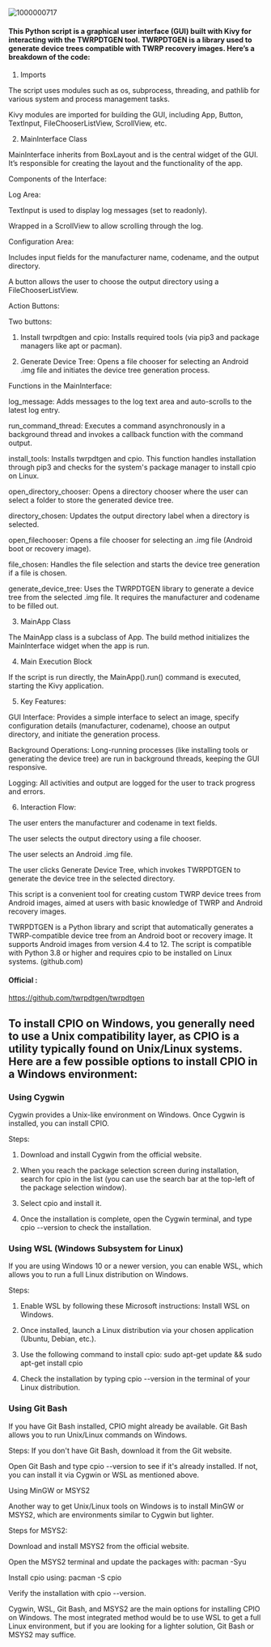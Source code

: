 ![1000000717](https://github.com/user-attachments/assets/484ede5c-0e59-4ccf-b8b9-d1a5a563525d)

#### This Python script is a graphical user interface (GUI) built with Kivy for interacting with the TWRPDTGEN tool. TWRPDTGEN is a library used to generate device trees compatible with TWRP recovery images. Here’s a breakdown of the code:

1. Imports

The script uses modules such as os, subprocess, threading, and pathlib for various system and process management tasks.

Kivy modules are imported for building the GUI, including App, Button, TextInput, FileChooserListView, ScrollView, etc.


2. MainInterface Class

MainInterface inherits from BoxLayout and is the central widget of the GUI. It’s responsible for creating the layout and the functionality of the app.


Components of the Interface:

Log Area:

TextInput is used to display log messages (set to readonly).

Wrapped in a ScrollView to allow scrolling through the log.


Configuration Area:

Includes input fields for the manufacturer name, codename, and the output directory.

A button allows the user to choose the output directory using a FileChooserListView.


Action Buttons:

Two buttons:

1. Install twrpdtgen and cpio: Installs required tools (via pip3 and package managers like apt or pacman).


2. Generate Device Tree: Opens a file chooser for selecting an Android .img file and initiates the device tree generation process.





Functions in the MainInterface:

log_message: Adds messages to the log text area and auto-scrolls to the latest log entry.

run_command_thread: Executes a command asynchronously in a background thread and invokes a callback function with the command output.

install_tools: Installs twrpdtgen and cpio. This function handles installation through pip3 and checks for the system's package manager to install cpio on Linux.

open_directory_chooser: Opens a directory chooser where the user can select a folder to store the generated device tree.

directory_chosen: Updates the output directory label when a directory is selected.

open_filechooser: Opens a file chooser for selecting an .img file (Android boot or recovery image).

file_chosen: Handles the file selection and starts the device tree generation if a file is chosen.

generate_device_tree: Uses the TWRPDTGEN library to generate a device tree from the selected .img file. It requires the manufacturer and codename to be filled out.


3. MainApp Class

The MainApp class is a subclass of App. The build method initializes the MainInterface widget when the app is run.


4. Main Execution Block

If the script is run directly, the MainApp().run() command is executed, starting the Kivy application.


5. Key Features:

GUI Interface: Provides a simple interface to select an image, specify configuration details (manufacturer, codename), choose an output directory, and initiate the generation process.

Background Operations: Long-running processes (like installing tools or generating the device tree) are run in background threads, keeping the GUI responsive.

Logging: All activities and output are logged for the user to track progress and errors.


6. Interaction Flow:

The user enters the manufacturer and codename in text fields.

The user selects the output directory using a file chooser.

The user selects an Android .img file.

The user clicks Generate Device Tree, which invokes TWRPDTGEN to generate the device tree in the selected directory.


This script is a convenient tool for creating custom TWRP device trees from Android images, aimed at users with basic knowledge of TWRP and Android recovery images.

TWRPDTGEN is a Python library and script that automatically generates a TWRP-compatible device tree from an Android boot or recovery image. It supports Android images from version 4.4 to 12. The script is compatible with Python 3.8 or higher and requires cpio to be installed on Linux systems. (github.com)

#### Official : 
https://github.com/twrpdtgen/twrpdtgen

To install CPIO on Windows, you generally need to use a Unix compatibility layer, as CPIO is a utility typically found on Unix/Linux systems. Here are a few possible options to install CPIO in a Windows environment:
---
### Using Cygwin

Cygwin provides a Unix-like environment on Windows. Once Cygwin is installed, you can install CPIO.

Steps:

1. Download and install Cygwin from the official website.


2. When you reach the package selection screen during installation, search for cpio in the list (you can use the search bar at the top-left of the package selection window).


3. Select cpio and install it.


4. Once the installation is complete, open the Cygwin terminal, and type cpio --version to check the installation.



### Using WSL (Windows Subsystem for Linux)

If you are using Windows 10 or a newer version, you can enable WSL, which allows you to run a full Linux distribution on Windows.

Steps:

1. Enable WSL by following these Microsoft instructions: Install WSL on Windows.


2. Once installed, launch a Linux distribution via your chosen application (Ubuntu, Debian, etc.).


3. Use the following command to install cpio: sudo apt-get update && sudo apt-get install cpio


4. Check the installation by typing cpio --version in the terminal of your Linux distribution.

### Using Git Bash

If you have Git Bash installed, CPIO might already be available. Git Bash allows you to run Unix/Linux commands on Windows.

Steps:
If you don't have Git Bash, download it from the Git website.

Open Git Bash and type cpio --version to see if it's already installed. If not, you can install it via Cygwin or WSL as mentioned above.


Using MinGW or MSYS2

Another way to get Unix/Linux tools on Windows is to install MinGW or MSYS2, which are environments similar to Cygwin but lighter.

Steps for MSYS2:

Download and install MSYS2 from the official website.

Open the MSYS2 terminal and update the packages with: pacman -Syu

Install cpio using: pacman -S cpio

Verify the installation with cpio --version.
    
Cygwin, WSL, Git Bash, and MSYS2 are the main options for installing CPIO on Windows. The most integrated method would be to use WSL to get a full Linux environment, but if you are looking for a lighter solution, Git Bash or MSYS2 may suffice.



